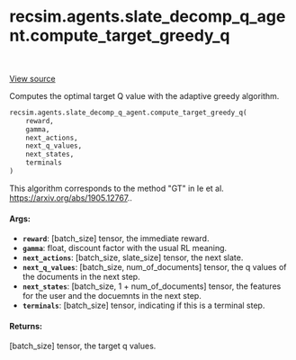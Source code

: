 <div itemscope itemtype="http://developers.google.com/ReferenceObject">
<meta itemprop="name" content="recsim.agents.slate_decomp_q_agent.compute_target_greedy_q" />
<meta itemprop="path" content="Stable" />
</div>

# recsim.agents.slate_decomp_q_agent.compute_target_greedy_q

<table class="tfo-notebook-buttons tfo-api" align="left">
</table>

<a target="_blank" href="https://github.com/google-research/recsim/agents/slate_decomp_q_agent.py">View
source</a>

Computes the optimal target Q value with the adaptive greedy algorithm.

```python
recsim.agents.slate_decomp_q_agent.compute_target_greedy_q(
    reward,
    gamma,
    next_actions,
    next_q_values,
    next_states,
    terminals
)
```

<!-- Placeholder for "Used in" -->

This algorithm corresponds to the method "GT" in Ie et al.
https://arxiv.org/abs/1905.12767..

#### Args:

*   <b>`reward`</b>: [batch_size] tensor, the immediate reward.
*   <b>`gamma`</b>: float, discount factor with the usual RL meaning.
*   <b>`next_actions`</b>: [batch_size, slate_size] tensor, the next slate.
*   <b>`next_q_values`</b>: [batch_size, num_of_documents] tensor, the q values
    of the documents in the next step.
*   <b>`next_states`</b>: [batch_size, 1 + num_of_documents] tensor, the
    features for the user and the docuemnts in the next step.
*   <b>`terminals`</b>: [batch_size] tensor, indicating if this is a terminal
    step.

#### Returns:

[batch_size] tensor, the target q values.
